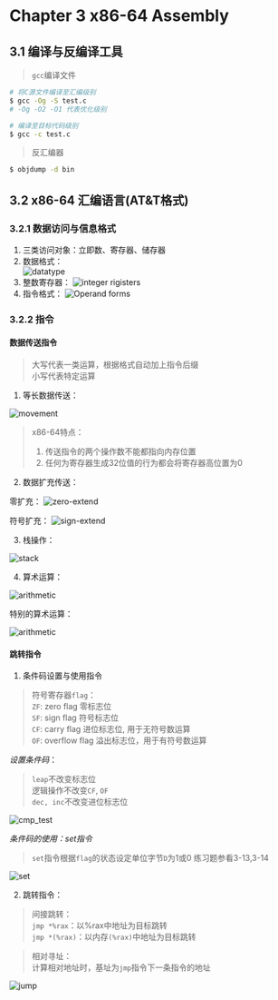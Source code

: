 # Chapter 3 x86-64 Assembly

## 3.1 编译与反编译工具
> `gcc`编译文件
```bash
# 将C源文件编译至汇编级别
$ gcc -Og -S test.c
# -Og -O2 -O1 代表优化级别

# 编译至目标代码级别
$ gcc -c test.c
```
> 反汇编器
```bash
$ objdump -d bin
```

## 3.2 x86-64 汇编语言(AT&T格式)

### 3.2.1 数据访问与信息格式

1. 三类访问对象：立即数、寄存器、储存器
2. 数据格式：  
![datatype](./dataformat.png)
3. 整数寄存器：
![integer rigisters](./registers.png)
4. 指令格式：
![Operand forms](accessdata.png)

### 3.2.2 指令

#### **数据传送指令**
> 大写代表一类运算，根据格式自动加上指令后缀  
> 小写代表特定运算

1. 等长数据传送：

![movement](./movement.png)

> x86-64特点：
> 1. 传送指令的两个操作数不能都指向内存位置 
> 2. 任何为寄存器生成32位值的行为都会将寄存器高位置为0

2. 数据扩充传送：  

零扩充：
![zero-extend](./zero-extend.png)

符号扩充：
![sign-extend](./sign-extend.png)

3. 栈操作：

![stack](./stack.png)

4. 算术运算：

![arithmetic](./arithmetic_operations.png)

特别的算术运算：

![arithmetic](./special_arirthmetic.png)

#### **跳转指令**

1. 条件码设置与使用指令

> 符号寄存器`flag`：  
> `ZF`: zero flag 零标志位  
> `SF`: sign flag 符号标志位  
> `CF`: carry flag 进位标志位, 用于无符号数运算  
> `OF`: overflow flag 溢出标志位，用于有符号数运算

*设置条件码*：

> `leap`不改变标志位  
> 逻辑操作不改变`CF`, `OF`  
> `dec, inc`不改变进位标志位

![cmp_test](./cmp_test.png)


*条件码的使用：set指令*
> `set`指令根据`flag`的状态设定单位字节`D`为1或0
> 练习题参看3-13,3-14

![set](./set.png)

2. 跳转指令：

> 间接跳转：  
> `jmp *%rax`：以%rax中地址为目标跳转  
> `jmp *(%rax)`：以内存`(%rax)`中地址为目标跳转

> 相对寻址：  
> 计算相对地址时，基址为`jmp`指令下一条指令的地址

![jump](./jump.png)